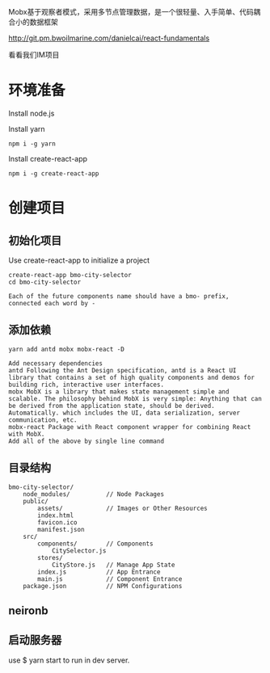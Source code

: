 
Mobx基于观察者模式，采用多节点管理数据，是一个很轻量、入手简单、代码耦合小的数据框架

http://git.pm.bwoilmarine.com/danielcai/react-fundamentals

看看我们IM项目

# 环境准备


Install node.js

Install yarn 
    
    npm i -g yarn

Install create-react-app

    npm i -g create-react-app  


# 创建项目

## 初始化项目

Use create-react-app to initialize a project

    create-react-app bmo-city-selector
    cd bmo-city-selector  
    
    Each of the future components name should have a bmo- prefix, connected each word by -   
    
## 添加依赖

    yarn add antd mobx mobx-react -D

    Add necessary dependencies
    antd Following the Ant Design specification, antd is a React UI library that contains a set of high quality components and demos for building rich, interactive user interfaces.
    mobx MobX is a library that makes state management simple and scalable. The philosophy behind MobX is very simple: Anything that can be derived from the application state, should be derived. Automatically. which includes the UI, data serialization, server communication, etc.
    mobx-react Package with React component wrapper for combining React with MobX.
    Add all of the above by single line command    
    
## 目录结构

```
bmo-city-selector/
    node_modules/          // Node Packages
    public/
        assets/            // Images or Other Resources
        index.html
        favicon.ico
        manifest.json
    src/
        components/        // Components
            CitySelector.js      
        stores/
            CityStore.js   // Manage App State
        index.js           // App Entrance
        main.js            // Component Entrance
    package.json           // NPM Configurations
```
## neironb




## 启动服务器

use $ yarn start to run in dev server.



    